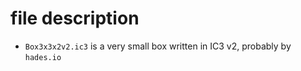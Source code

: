 # file description

- `Box3x3x2v2.ic3` is a very small box written in IC3 v2, probably by `hades.io`
